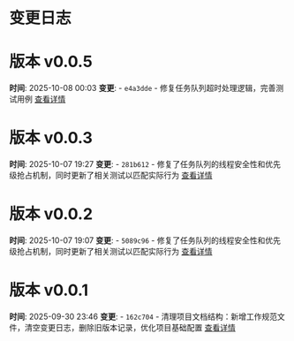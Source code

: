 # 变更日志

# 版本 v0.0.5
**时间**: 2025-10-08 00:03
**变更**: - `e4a3dde` - 修复任务队列超时处理逻辑，完善测试用例
[查看详情](versions/v0.0.5.md)



# 版本 v0.0.3
**时间**: 2025-10-07 19:27
**变更**: - `281b612` - 修复了任务队列的线程安全性和优先级抢占机制，同时更新了相关测试以匹配实际行为
[查看详情](versions/v0.0.3.md)



# 版本 v0.0.2
**时间**: 2025-10-07 19:07
**变更**: - `5089c96` - 修复了任务队列的线程安全性和优先级抢占机制，同时更新了相关测试以匹配实际行为
[查看详情](versions/v0.0.2.md)



# 版本 v0.0.1
**时间**: 2025-09-30 23:46
**变更**: - `162c704` - 清理项目文档结构：新增工作规范文件，清空变更日志，删除旧版本记录，优化项目基础配置
[查看详情](versions/v0.0.1.md)

